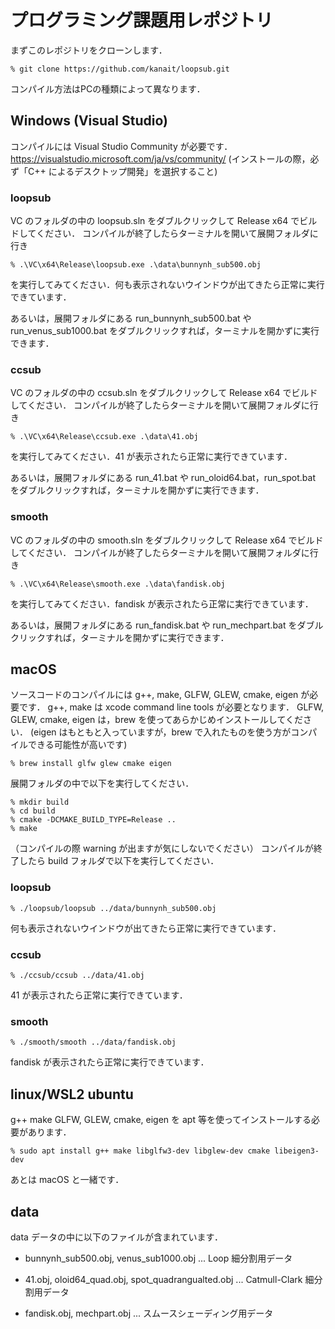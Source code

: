 # プログラミング課題用レポジトリ

まずこのレポジトリをクローンします．
```
% git clone https://github.com/kanait/loopsub.git
```

コンパイル方法はPCの種類によって異なります．

## Windows (Visual Studio)

コンパイルには Visual Studio Community が必要です．
https://visualstudio.microsoft.com/ja/vs/community/
(インストールの際，必ず「C++ によるデスクトップ開発」を選択すること)

### loopsub

VC のフォルダの中の loopsub.sln をダブルクリックして Release x64 でビルドしてください．
コンパイルが終了したらターミナルを開いて展開フォルダに行き
```
% .\VC\x64\Release\loopsub.exe .\data\bunnynh_sub500.obj
```
を実行してみてください．何も表示されないウインドウが出てきたら正常に実行できています．

あるいは，展開フォルダにある run_bunnynh_sub500.bat や run_venus_sub1000.bat をダブルクリックすれば，ターミナルを開かずに実行できます．

### ccsub

VC のフォルダの中の ccsub.sln をダブルクリックして Release x64 でビルドしてください．
コンパイルが終了したらターミナルを開いて展開フォルダに行き
```
% .\VC\x64\Release\ccsub.exe .\data\41.obj
```
を実行してみてください．41 が表示されたら正常に実行できています．

あるいは，展開フォルダにある run_41.bat や run_oloid64.bat，run_spot.bat をダブルクリックすれば，ターミナルを開かずに実行できます．

### smooth

VC のフォルダの中の smooth.sln をダブルクリックして Release x64 でビルドしてください．
コンパイルが終了したらターミナルを開いて展開フォルダに行き
```
% .\VC\x64\Release\smooth.exe .\data\fandisk.obj
```
を実行してみてください．fandisk が表示されたら正常に実行できています．

あるいは，展開フォルダにある run_fandisk.bat や run_mechpart.bat をダブルクリックすれば，ターミナルを開かずに実行できます．

## macOS

ソースコードのコンパイルには g++, make, GLFW, GLEW, cmake, eigen が必要です．
g++, make は xcode command line tools が必要となります．
GLFW, GLEW, cmake, eigen は，brew を使ってあらかじめインストールしてください．
(eigen はもともと入っていますが，brew で入れたものを使う方がコンパイルできる可能性が高いです)
```
% brew install glfw glew cmake eigen
```
展開フォルダの中で以下を実行してください．
```
% mkdir build
% cd build
% cmake -DCMAKE_BUILD_TYPE=Release ..
% make
```
（コンパイルの際 warning が出ますが気にしないでください）
コンパイルが終了したら build フォルダで以下を実行してください．

### loopsub

```
% ./loopsub/loopsub ../data/bunnynh_sub500.obj
```
何も表示されないウインドウが出てきたら正常に実行できています．

### ccsub

```
% ./ccsub/ccsub ../data/41.obj
```
41 が表示されたら正常に実行できています．

### smooth

```
% ./smooth/smooth ../data/fandisk.obj
```
fandisk が表示されたら正常に実行できています．

## linux/WSL2 ubuntu

g++ make GLFW, GLEW, cmake, eigen を apt 等を使ってインストールする必要があります．
```
% sudo apt install g++ make libglfw3-dev libglew-dev cmake libeigen3-dev
```
あとは macOS と一緒です．

## data

data データの中に以下のファイルが含まれています．

- bunnynh_sub500.obj, venus_sub1000.obj ... Loop 細分割用データ

- 41.obj, oloid64_quad.obj, spot_quadrangualted.obj ... Catmull-Clark 細分割用データ

- fandisk.obj, mechpart.obj ... スムースシェーディング用データ
